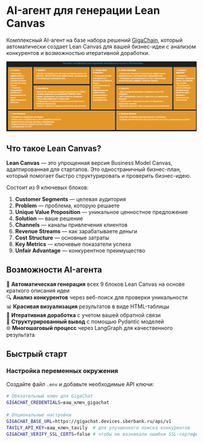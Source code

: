 # AI-агент для генерации Lean Canvas

Комплексный AI-агент на базе набора решений [GigaChain](https://github.com/ai-forever/gigachain), который автоматически создает Lean Canvas для вашей бизнес-идеи с анализом конкурентов и возможностью итеративной доработки.

![Пример Lean Canvas](lean_canvas.png)

## Что такое Lean Canvas?

**Lean Canvas** — это упрощенная версия Business Model Canvas, адаптированная для стартапов. Это одностраничный бизнес-план, который помогает быстро структурировать и проверить бизнес-идею.

Состоит из 9 ключевых блоков:
1. **Customer Segments** — целевая аудитория
2. **Problem** — проблема, которую решаете
3. **Unique Value Proposition** — уникальное ценностное предложение
4. **Solution** — ваше решение
5. **Channels** — каналы привлечения клиентов
6. **Revenue Streams** — как зарабатываете деньги
7. **Cost Structure** — основные затраты
8. **Key Metrics** — ключевые показатели успеха
9. **Unfair Advantage** — конкурентное преимущество

## Возможности AI-агента

🤖 **Автоматическая генерация** всех 9 блоков Lean Canvas на основе краткого описания идеи  
🔍 **Анализ конкурентов** через веб-поиск для проверки уникальности  
📊 **Красивая визуализация** результатов в виде HTML-таблицы  
🔄 **Итеративная доработка** с учетом вашей обратной связи  
📝 **Структурированный вывод** с помощью Pydantic моделей  
🌐 **Многошаговый процесс** через LangGraph для качественного результата  

## Быстрый старт

### Настройка переменных окружения

Создайте файл `.env` и добавьте необходимые API ключи:

```bash
# Обязательный ключ для GigaChat
GIGACHAT_CREDENTIALS=ваш_ключ_gigachat

# Опциональные настройки
GIGACHAT_BASE_URL=https://gigachat.devices.sberbank.ru/api/v1
TAVILY_API_KEY=ваш_ключ_tavily  # для улучшенного поиска конкурентов
GIGACHAT_VERIFY_SSL_CERTS=false # чтобы не возникали ошибки SSL-сертификатов
```